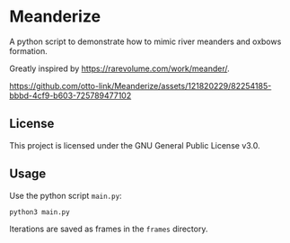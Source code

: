 # Meanderize
A python script to demonstrate how to mimic river meanders and oxbows formation.

Greatly inspired by https://rarevolume.com/work/meander/.



https://github.com/otto-link/Meanderize/assets/121820229/82254185-bbbd-4cf9-b603-725789477102



## License

This project is licensed under the GNU General Public License v3.0.

## Usage

Use the python script `main.py`:

``` bash
python3 main.py
```

Iterations are saved as frames in the `frames` directory.
